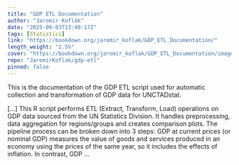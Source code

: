 ```yaml
---
title: "GDP ETL Documentation"
author: "Jaromír Koflák"
date: "2025-09-03T13:40:17Z"
tags: [Statistics]
link: "https://bookdown.org/jaromir_koflak/GDP_ETL_Documentation/"
length_weight: "2.5%"
cover: "https://bookdown.org/jaromir_koflak/GDP_ETL_Documentation/images/UNCTAD_Blue.png"
repo: "JaromirKoflak/gdp-etl"
pinned: false
---
```


<p>This is the documentation of the GDP ETL script used for automatic
collection and transformation of GDP data for UNCTADstat.</p> [...] This R script performs ETL (Extract, Transform, Load) operations on GDP data sourced from the UN Statistics Division. It handles preprocessing, data aggregation for regions/groups and creates comparison plots. The pipeline process can be broken down into 3 steps: GDP at current prices (or nominal GDP) measures the value of goods and services produced in an economy using the prices of the same year, so it includes the effects of inflation. In contrast, GDP ...
